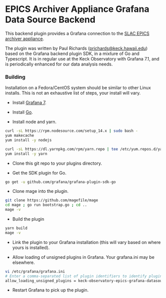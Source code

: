 # EPICS Archiver Appliance Grafana Data Source Backend

This backend plugin provides a Grafana connection to the [SLAC EPICS archiver appliance](https://github.com/slacmshankar/epicsarchiverap).

The plugin was written by Paul Richards (prichards@keck.hawaii.edu) based on the Grafana backend plugin SDK, in a mixture of Go and Typescript.  It is in regular use at the Keck Observatory with Grafana 7.1, and is periodically enhanced for our data analysis needs.  


### Building

Installation on a Fedora/CentOS system should be similar to other Linux installs.  This is not an exhaustive list of steps, your install will vary.

- Install [Grafana 7](https://grafana.com/docs/grafana/latest/installation/rpm/).

- Install [Go](https://golang.org/doc/install).

- Install node and yarn.
```BASH
curl -sL https://rpm.nodesource.com/setup_14.x | sudo bash -
yum makecache
yum install -y nodejs

curl -sL https://dl.yarnpkg.com/rpm/yarn.repo | tee /etc/yum.repos.d/yarn.repo
yum install -y yarn
```

- Clone this git repo to your plugins directory.

- Get the SDK plugin for Go.
```BASH
go get -u github.com/grafana/grafana-plugin-sdk-go
```

- Clone mage into the plugin.
```BASH
git clone https://github.com/magefile/mage
cd mage ; go run bootstrap.go ; cd ..
mage -v
```

- Build the plugin
```BASH
yarn build
mage -v
```
- Link the plugin to your Grafana installation (this will vary based on where yours is installed).

- Allow loading of unsigned plugins in Grafana.  Your grafana.ini may be elsewhere.
```BASH
vi /etc/grafana/grafana.ini
# Enter a comma-separated list of plugin identifiers to identify plugins that are allowed to be loaded even if they lack a valid signature. 
allow_loading_unsigned_plugins = keck-observatory-epics-grafana-datasource
```

- Restart Grafana to pick up the plugin.

